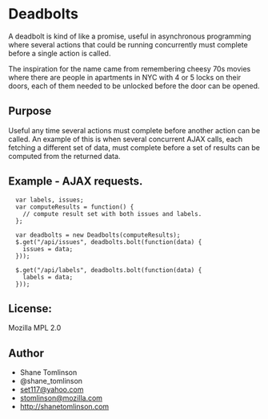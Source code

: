 # Deadbolts
A deadbolt is kind of like a promise, useful in asynchronous programming where several actions that could be running concurrently must complete before a single action is called.

The inspiration for the name came from remembering cheesy 70s movies where there are people in apartments in NYC with 4 or 5 locks on their doors, each of them needed to be unlocked before the door can be opened.

## Purpose
Useful any time several actions must complete before another action can be called.  An example of this is when several concurrent AJAX calls, each fetching a different set of data, must complete before a set of results can be computed from the returned data.

## Example - AJAX requests.

```
  var labels, issues;
  var computeResults = function() {
    // compute result set with both issues and labels.
  };

  var deadbolts = new Deadbolts(computeResults);
  $.get("/api/issues", deadbolts.bolt(function(data) {
    issues = data;
  }));

  $.get("/api/labels", deadbolts.bolt(function(data) {
    labels = data;
  }));
```

## License:
Mozilla MPL 2.0

## Author
* Shane Tomlinson
* @shane_tomlinson
* set117@yahoo.com
* stomlinson@mozilla.com
* http://shanetomlinson.com

